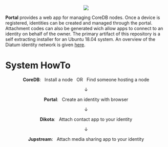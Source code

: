 
<p align="center">
  <a href="https://diatum.org">
    <img src="https://s3-us-west-2.amazonaws.com/org.diatum.public/DiatumLogo.png"/>
  </a>
</p>

<b>Portal</b> provides a web app for managing CoreDB nodes. Once a device is registered, identities can be created and managed through the portal. Attachment codes can also be generated wich allow apps to connect to an identity on behalf of the owner. The primary artifact of this repository is a self extracting installer for an Ubuntu 18.04 system. An overview of the Diatum identity network is given <a href="https://diatum.org/developers/technical-intro/">here</a>. 
 
# System HowTo
<p align="center"><b>CoreDB</b>: &nbsp Install a node &nbsp OR &nbsp Find someone hosting a node</p>
<p align="center">↓</p> 
<p align="center"><b>Portal</b>: &nbsp Create an identity with browser</p>
<p align="center">↓</p> 
<p align="center"><b>Dikota</b>: &nbsp Attach contact app to your identity</p>
<p align="center">↓</p> 
<p align="center"><b>Jupstream</b>: &nbsp Attach media sharing app to your identity</p>
